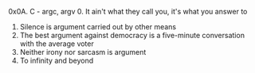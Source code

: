   0x0A. C - argc, argv
0. It ain't what they call you, it's what you answer to
1. Silence is argument carried out by other means 
2. The best argument against democracy is a five-minute conversation with the average voter 
3. Neither irony nor sarcasm is argument
4. To infinity and beyond 
